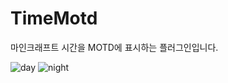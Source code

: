 # TimeMotd
마인크래프트 시간을 MOTD에 표시하는 플러그인입니다.

![day](https://github.com/user-attachments/assets/3fd955bd-838c-4972-b356-1c0569eb795c)
![night](https://github.com/user-attachments/assets/49e1d2b7-d1cd-4cac-aafd-488a629c695b)
